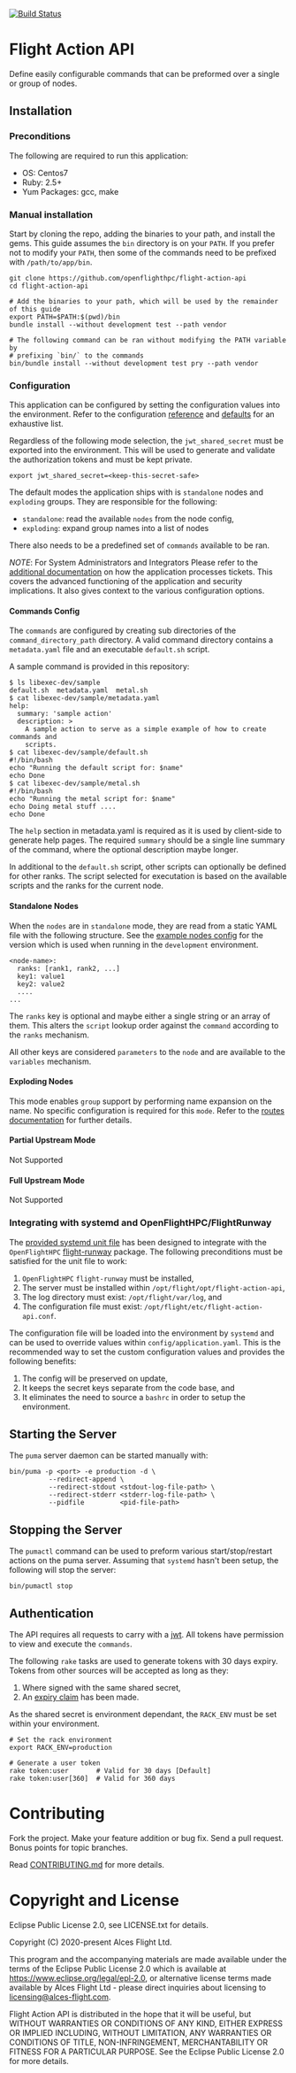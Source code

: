 [![Build Status](https://travis-ci.org/openflighthpc/flight-action-api.svg?branch=master)](https://travis-ci.org/openflighthpc/flight-action-api)

# Flight Action API

Define easily configurable commands that can be preformed over a single or group of nodes.

## Installation

### Preconditions

The following are required to run this application:

* OS:           Centos7
* Ruby:         2.5+
* Yum Packages: gcc, make

### Manual installation

Start by cloning the repo, adding the binaries to your path, and install the gems. This guide assumes the `bin` directory is on your `PATH`. If you prefer not to modify your `PATH`, then some of the commands need to be prefixed with `/path/to/app/bin`.

```
git clone https://github.com/openflighthpc/flight-action-api
cd flight-action-api

# Add the binaries to your path, which will be used by the remainder of this guide
export PATH=$PATH:$(pwd)/bin
bundle install --without development test --path vendor

# The following command can be ran without modifying the PATH variable by
# prefixing `bin/` to the commands
bin/bundle install --without development test pry --path vendor
```

### Configuration

This application can be configured by setting the configuration values into the environment. Refer to the configuration [reference](config/application.yaml.reference) and [defaults](config/application.yaml) for an exhaustive list.

Regardless of the following mode selection, the `jwt_shared_secret` must be exported into the environment. This will be used to generate and validate the authorization tokens and must be kept private.

```
export jwt_shared_secret=<keep-this-secret-safe>
```

The default modes the application ships with is `standalone` nodes and `exploding` groups. They are responsible for the following:
* `standalone`: read the available `nodes` from the node config,
* `exploding`: expand group names into a list of nodes

There also needs to be a predefined set of `commands` available to be ran.

*NOTE*: For System Administrators and Integrators
Please refer to the [additional documentation](docs/ticket-lifecycle.md) on how the application processes tickets. This covers the advanced functioning of the application and security implications. It also gives context to the various configuration options.

#### Commands Config

The `commands` are configured by creating sub directories of the `command_directory_path` directory.  A valid command directory contains a `metadata.yaml` file and an executable `default.sh` script.

A sample command is provided in this repository:

```
$ ls libexec-dev/sample
default.sh  metadata.yaml  metal.sh
$ cat libexec-dev/sample/metadata.yaml
help:
  summary: 'sample action'
  description: >
    A sample action to serve as a simple example of how to create commands and
    scripts.
$ cat libexec-dev/sample/default.sh 
#!/bin/bash
echo "Running the default script for: $name"
echo Done
$ cat libexec-dev/sample/metal.sh 
#!/bin/bash
echo "Running the metal script for: $name"
echo Doing metal stuff ....
echo Done
```

The `help` section in metadata.yaml is required as it is used by client-side to generate help pages. The required `summary` should be a single line summary of the command, where the optional description maybe longer.

In additional to the `default.sh` script, other scripts can optionally be defined for other ranks.  The script selected for executation is based on the available scripts and the ranks for the current node.

#### Standalone Nodes

When the `nodes` are in `standalone` mode, they are read from a static YAML file with the following structure. See the [example nodes config](config/nodes.example.yaml) for the version which is used when running in the `development` environment.

```
<node-name>:
  ranks: [rank1, rank2, ...]
  key1: value1
  key2: value2
  ....
...
```

The `ranks` key is optional and maybe either a single string or an array of them. This alters the `script` lookup order against the `command` according to the `ranks` mechanism.

All other keys are considered `parameters` to the `node` and are available to the `variables` mechanism.

#### Exploding Nodes

This mode enables `group` support by performing name expansion on the name. No specific configuration is required for this `mode`. Refer to the [routes documentation](docs/routes.md) for further details.

#### Partial Upstream Mode

Not Supported

#### Full Upstream Mode

Not Supported

### Integrating with systemd and OpenFlightHPC/FlightRunway

The [provided systemd unit file](support/flight-action-api.service) has been designed to integrate with the `OpenFlightHPC` [flight-runway](https://github.com/openflighthpc/flight-runway) package. The following preconditions must be satisfied for the unit file to work:
1. `OpenFlightHPC` `flight-runway` must be installed,
2. The server must be installed within `/opt/flight/opt/flight-action-api`,
3. The log directory must exist: `/opt/flight/var/log`, and
4. The configuration file must exist: `/opt/flight/etc/flight-action-api.conf`.

The configuration file will be loaded into the environment by `systemd` and can be used to override values within `config/application.yaml`. This is the recommended way to set the custom configuration values and provides the following benefits:
1. The config will be preserved on update,
2. It keeps the secret keys separate from the code base, and
3. It eliminates the need to source a `bashrc` in order to setup the environment.

## Starting the Server

The `puma` server daemon can be started manually with:

```
bin/puma -p <port> -e production -d \
          --redirect-append \
          --redirect-stdout <stdout-log-file-path> \
          --redirect-stderr <stderr-log-file-path> \
          --pidfile         <pid-file-path>
```

## Stopping the Server

The `pumactl` command can be used to preform various start/stop/restart actions on the puma server. Assuming that `systemd` hasn't been setup, the following will stop the server:

```
bin/pumactl stop
```

## Authentication

The API requires all requests to carry with a [jwt](https://jwt.io). All tokens have permission to view and execute the `commands`.

The following `rake` tasks are used to generate tokens with 30 days expiry. Tokens from other sources will be accepted as long as they:
1. Where signed with the same shared secret,
2. An [expiry claim](https://tools.ietf.org/html/rfc7519#section-4.1.4) has been made.

As the shared secret is environment dependant, the `RACK_ENV` must be set within your environment.

```
# Set the rack environment
export RACK_ENV=production

# Generate a user token
rake token:user       # Valid for 30 days [Default]
rake token:user[360]  # Valid for 360 days
```

# Contributing

Fork the project. Make your feature addition or bug fix. Send a pull
request. Bonus points for topic branches.

Read [CONTRIBUTING.md](CONTRIBUTING.md) for more details.

# Copyright and License

Eclipse Public License 2.0, see LICENSE.txt for details.

Copyright (C) 2020-present Alces Flight Ltd.

This program and the accompanying materials are made available under the terms of the Eclipse Public License 2.0 which is available at https://www.eclipse.org/legal/epl-2.0, or alternative license terms made available by Alces Flight Ltd - please direct inquiries about licensing to licensing@alces-flight.com.

Flight Action API is distributed in the hope that it will be useful, but WITHOUT WARRANTIES OR CONDITIONS OF ANY KIND, EITHER EXPRESS OR IMPLIED INCLUDING, WITHOUT LIMITATION, ANY WARRANTIES OR CONDITIONS OF TITLE, NON-INFRINGEMENT, MERCHANTABILITY OR FITNESS FOR A PARTICULAR PURPOSE. See the Eclipse Public License 2.0 for more details.

